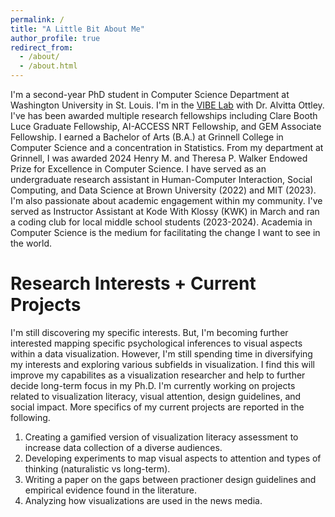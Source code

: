```yaml
---
permalink: /
title: "A Little Bit About Me"
author_profile: true
redirect_from: 
  - /about/
  - /about.html
---
```


 I'm a second-year PhD student in Computer Science Department at Washington University in St. Louis. I'm in the [VIBE Lab](https://visualdata.wustl.edu/) with Dr. Alvitta Ottley. I've has been awarded multiple research fellowships including Clare Booth Luce Graduate Fellowship, AI-ACCESS NRT Fellowship, and GEM Associate Fellowship. I earned a Bachelor of Arts (B.A.) at Grinnell College in Computer Science and a concentration in Statistics. From my department at Grinnell, I was awarded 2024 Henry M. and Theresa P. Walker Endowed Prize for Excellence in Computer Science. I have served as an undergraduate research assistant in Human-Computer Interaction, Social Computing, and Data Science at Brown University (2022) and MIT (2023). I'm also passionate about academic engagement within my community. I've served as Instructor Assistant at Kode With Klossy (KWK) in March and ran a coding club for local middle school students (2023-2024). Academia in Computer Science is the medium for facilitating the change I want to see in the world.


Research Interests + Current Projects
======
I'm still discovering my specific interests. But, I'm becoming further interested mapping specific psychological inferences to visual aspects within a data visualization. However, I'm still spending time in diversifying my interests and exploring various subfields in visualization. I find this will improve my capabilites as a visualization researcher and help to further decide long-term focus in my Ph.D. I'm currently working on projects related to visualization literacy, visual attention, design guidelines, and social impact. More specifics of my current projects are reported in the following. 
1. Creating a gamified version of visualization literacy assessment to increase data collection of a diverse audiences. 
1. Developing experiments to map visual aspects to attention and types of thinking (naturalistic vs long-term). 
1. Writing a paper on the gaps between practioner design guidelines and empirical evidence found in the literature. 
1. Analyzing how visualizations are used in the news media.
